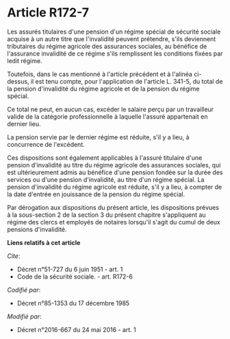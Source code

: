 # Article R172-7

Les assurés titulaires d'une pension d'un régime spécial de sécurité sociale acquise à un autre titre que l'invalidité
peuvent prétendre, s'ils deviennent tributaires du régime agricole des assurances sociales, au bénéfice de l'assurance
invalidité de ce régime s'ils remplissent les conditions fixées par ledit régime. 

Toutefois, dans le cas mentionné à l'article précédent et à l'alinéa ci-dessus, il est tenu compte, pour l'application de
l'article L. 341-5, du total de la pension d'invalidité du régime agricole et de la pension du régime spécial. 

Ce total ne peut, en aucun cas, excéder le salaire perçu par un travailleur valide de la catégorie professionnelle à laquelle
l'assuré appartenait en dernier lieu. 

La pension servie par le dernier régime est réduite, s'il y a lieu, à concurrence de l'excédent. 

Ces dispositions sont également applicables à l'assuré titulaire d'une pension d'invalidité au titre du régime agricole des
assurances sociales, qui est ultérieurement admis au bénéfice d'une pension fondée sur la durée des services ou d'une pension
d'invalidité, au titre d'un régime spécial. La pension d'invalidité du régime agricole est réduite, s'il y a lieu, à compter
de la date d'entrée en jouissance de la pension du régime spécial.

Par dérogation aux dispositions du présent article, les dispositions prévues à la sous-section 2 de la section 3 du présent
chapitre s'appliquent au régime des clercs et employés de notaires lorsqu'il s'agit du cumul de deux pensions d'invalidité.

**Liens relatifs à cet article**

_Cite_:

  - Décret n°51-727 du 6 juin 1951 - art. 1
  - Code de la sécurité sociale. - art. R172-6

_Codifié par_:

  - Décret n°85-1353 du 17 décembre 1985

_Modifié par_:

  - Décret n°2016-667 du 24 mai 2016 - art. 1

